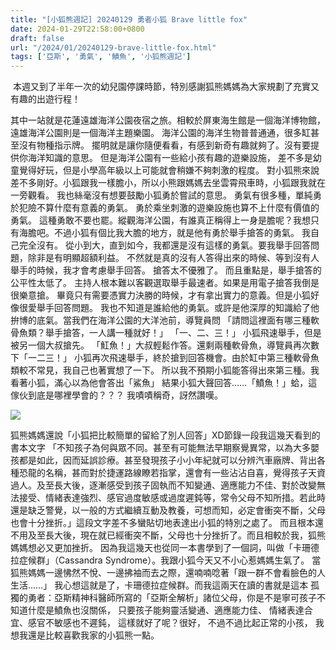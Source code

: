 ```yaml
---
title: "[小狐熊週記] 20240129 勇者小狐 Brave little fox"
date: 2024-01-29T22:58:00+0800
draft: false
url: "/2024/01/20240129-brave-little-fox.html"
tags: ['亞斯', '勇氣', '鱝魚', '小狐熊週記']
---
```


 本週又到了半年一次的幼兒園停課時節，特別感謝狐熊媽媽為大家規劃了充實又有趣的出遊行程！

其中一站就是花蓮遠雄海洋公園夜宿之旅。相較於屏東海生館是一個海洋博物館，
遠雄海洋公園則是一個海洋主題樂園。
海洋公園的海洋生物普普通通，很多缸甚至沒有物種指示牌。
擺明就是讓你隨便看看，有感到新奇有趣就夠了。沒有要提供你海洋知識的意思。
但是海洋公園有一些給小孩有趣的遊樂設施，
差不多是幼童覺得好玩，但是小學高年級以上可能就會稍嫌不夠刺激的程度。
對小狐熊來說差不多剛好。小狐跟我一樣膽小，所以小熊跟媽媽去坐雲霄飛車時，小狐跟我就在一旁觀看。
我也絲毫沒有想要鼓勵小狐勇於嘗試的意思。
勇氣有很多種，單純勇於犯險不算什麼有意義的勇氣。
勇於乘坐刺激的遊樂設施也算不上什麼有價值的勇氣。
這種勇敢不要也罷。縱觀海洋公園，有誰真正稱得上一身是膽呢？我想只有海膽吧。不過小狐有個比我大膽的地方，就是他有勇於舉手搶答的勇氣。
我自己完全沒有。
從小到大，直到如今，我都還是沒有這樣的勇氣。要我舉手回答問題，除非是有明顯超額利益。
不然就是真的沒有人答得出來的時候、等到沒有人舉手的時候，我才會考慮舉手回答。
搶答太不優雅了。
而且重點是，舉手搶答的公平性太低了。
主持人根本難以客觀選取舉手最速者。如果是用電子搶答我倒是很樂意搶。
畢竟只有需要憑實力決勝的時候，才有拿出實力的意義。但是小狐好像很愛舉手回答問題。
我也不知道是誰給他的勇氣。或許是他深厚的知識給了他拚博的底氣。當我們在海洋公園的大洋池前，導覽員問
「請問這裡面有哪三種軟骨魚類？舉手搶答，一人講一種就好！」
「一、二、三！」
小狐飛速舉手，但是被另一個大叔搶先。
「魟魚！」大叔輕鬆作答。還剩兩種軟骨魚，導覽員再次數下「一二三！」
小狐再次飛速舉手，終於搶到回答機會。由於缸中第三種軟骨魚類較不常見，我自己也著實想了一下。
所以我不預期小狐能答得出來第三種。我看著小狐，滿心以為他會答出「鯊魚」
結果小狐大聲回答……「鱝魚！」蛤，這傢伙到底是哪裡學會的？？？
我嘖嘖稱奇，訝然讚嘆。

![](https://blogger.googleusercontent.com/img/a/AVvXsEhP3kOjenoWt9Rgvs-O4Onq3Nkb63eh-ciriyE-1EXnXwkn8Dd0XtGBsd-Cc60Ab4_Dy7aotanROjZxNT27DSKb_LiusOG2ZbPOTO8EMbPIZOwULS3oOnWkjbXwqtJVyJ7WuWu9ePF6z5Hu7NNLqvEOp4xlAvpUGypKhah4S3POeL8MePBin74CQN9PaWw)


狐熊媽媽還說「小狐把比較簡單的留給了別人回答」XD節錄一段我這幾天看到的書本文字
「不知孩子為何與眾不同。甚至有可能無法早期察覺異常，以為大多嬰孩都是如此，因而延誤診療。甚至發現孩子小小年紀就可以分辨汽車廠牌、背出各種恐龍的名稱，甚而對於捷運路線瞭若指掌，還會有一些沾沾自喜，覺得孩子天資過人。及至長大後，逐漸感受到孩子固執而不知變通、適應能力不佳、對於改變無法接受、情緒表達強烈、感官過度敏感或過度遲鈍等，常令父母不知所措。若此時還是缺乏警覺，以一般的方式繼續互動及教養，可想而知，必定會衝突不斷，父母也會十分挫折。」這段文字差不多蠻貼切地表達出小狐的特別之處了。
而且根本還不用及至長大後，現在就已經衝突不斷，父母也十分挫折了。而且相較於我，狐熊媽媽想必又更加挫折。
因為我這幾天也從同一本書學到了一個詞，叫做「卡珊德拉症候群」（Cassandra Syndrome）。我跟小狐今天又不小心惹媽媽生氣了。
當狐熊媽媽一邊怫然不悅、一邊拂袖而去之際，還喃喃唸著「跟一群不會看臉色的人生活……」
我心想這就是了，卡珊德拉症候群。而我這兩天在讀的書就是這本 孤獨的勇者：亞斯精神科醫師所寫的「亞斯全解析」諸位父母，你是不是寧可孩子不知道什麼是鱝魚也沒關係，
只要孩子能夠靈活變通、適應能力佳、
情緒表達合宜、感官不敏感也不遲鈍，
這樣就好了呢？很好， 不過不過比起正常的小孩，
我想我還是比較喜歡我家的小狐熊一點。
